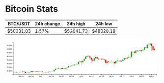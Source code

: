 # Bitcoin Stats

BTC/USDT|24h change|24h high|24h low|
|---|---|---|---|
|$50331.83|1.57%|$52041.73|$48028.18|

<img src="./chart.svg">
